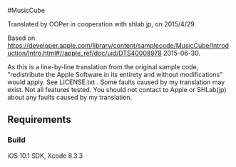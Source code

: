#MusicCube

Translated by OOPer in cooperation with shlab.jp, on 2015/4/29.

Based on
<https://developer.apple.com/library/content/samplecode/MusicCube/Introduction/Intro.html#//apple_ref/doc/uid/DTS40008978>
2015-06-30.

As this is a line-by-line translation from the original sample code, "redistribute the Apple Software in its entirety and without modifications" would apply. See LICENSE.txt .
Some faults caused by my translation may exist. Not all features tested.
You should not contact to Apple or SHLab(jp) about any faults caused by my translation.

## Requirements

### Build

iOS 10.1 SDK, Xcode 8.3.3

